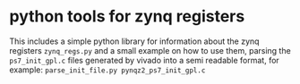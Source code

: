 # python tools for zynq registers
  This includes a simple python library for information about the zynq registers `zynq_regs.py` and a small example on how to use them, parsing the `ps7_init_gpl.c` files generated by vivado into a semi readable format, for example: `parse_init_file.py pynqz2_ps7_init_gpl.c`
